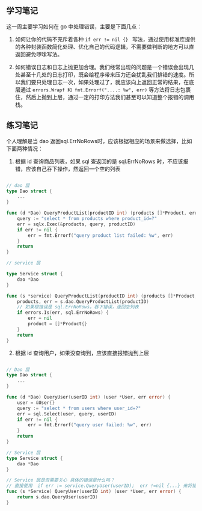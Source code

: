 ## 学习笔记

这一周主要学习如何在 go 中处理错误，主要是下面几点：

1. 如何让你的代码不充斥着各种 ```if err != nil {} ``` 写法，通过使用标准库提供的各种封装函数简化处理、优化自己的代码逻辑，不需要做判断的地方可以直返回避免啰嗦写法。

2. 如何错误日志和日志上抛更加合理。我们经常出现的问题是一个错误会出现几处甚至十几处的日志打印，既会给程序带来压力还会扰乱我们排错的速度。所以我们要只处理日志一次，如果处理过了，就应该向上返回正常的结果，在底层通过 ``` errors.Wrapf 和 fmt.Errorf("....: %w", err) ``` 等方法将日志包裹住，然后上抛到上层，通过一定的打印方法我们甚至可以知道整个报错的调用栈。

## 练习笔记

个人理解是当 dao 返回sql.ErrNoRows时，应该根据相应的场景来做选择，比如下面两种情况：

1. 根据 id 查询商品列表，如果 sql 查返回的是 sql.ErrNoRows 时，不应该报错，应该自己吞下操作，然返回一个空的列表

```go

// dao 层
type Dao struct {
    ...
}

func (d *Dao) QueryProductList(productID int) (products []*Product, err error) {
    query := "select * from products where product_id=?"
    err = sqlx.Exec(&products, query, productID)
    if err != nil {
        err = fmt.Errorf("query product list failed: %w", err)
    }
    return
}

// service 层

type Service struct {
    dao *Dao
}

func (s *service) QueryProductList(productID int) (products []*Product, err error) {
    products, err = s.dao.QueryProductList(productID)
    // 如果根错误是 sql.ErrNoRows。吞下错误，返回空列表
    if errors.Is(err, sql.ErrNoRows) {
        err = nil
        product = []*Product{}
    }
    return
}


```

2. 根据 id 查询用户，如果没查询到，应该直接报错抛到上层

```go

// Dao 层
type Dao struct {
    ...
}

func (d *Dao) QueryUser(userID int) (user *User, err error) {
    user = &User{}
    query := "select * from users where user_id=?"
    err = sql.Select(user, query, userID)
    if err != nil {
        err = fmt.Errorf("query user failed: %w", err)
    }
    return
}

// Service 层
type Service struct {
    dao *Dao
}

// Service 层是否需要关心 具体的错误是什么吗？
// 直接使用  if err := service.QueryUser(userID);  err !=nil {...} 来将错误当成 opaque error 处理吗？
func (s *Service) QueryUser(userID int) (user *User, err error) {
    return s.dao.QueryUser(userID)
}

```

